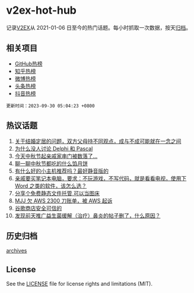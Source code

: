 # v2ex-hot-hub

 记录[V2EX](https://www.v2ex.com/)从 2021-01-06 日至今的热门话题。每小时抓取一次数据，按天[归档](archives)。
 
 ## 相关项目

- [GitHub热榜](https://github.com/snaildev/github-hot-hub)
- [知乎热榜](https://github.com/snaildev/zhihu-hot-hub)
- [微博热榜](https://github.com/snaildev/weibo-hot-hub)
- [头条热榜](https://github.com/snaildev/toutiao-hot-hub)
- [抖音热榜](https://github.com/snaildev/douyin-hot-hub)


 `更新时间：2023-09-30 05:04:23 +0800`

## 热议话题

1. [关于结婚定居的问题，双方父母持不同观点，成与不成可能就在一念之间](https://www.v2ex.com/t/978135)
1. [为什么没人讨论 Delphi 和 Pascal](https://www.v2ex.com/t/978109)
1. [今天中秋节起亲戚家串门被数落了...](https://www.v2ex.com/t/978181)
1. [聊一聊中秋节都吃的什么馅月饼](https://www.v2ex.com/t/978137)
1. [有什么好的小主机推荐吗？最好静音版的](https://www.v2ex.com/t/978101)
1. [亲戚要买笔记本电脑，要求：不玩游戏，不写代码，就是看看电视，使用下 Word 之类的软件，该怎么选？](https://www.v2ex.com/t/978178)
1. [分享个免费静态文件托管,可以当图床](https://www.v2ex.com/t/978104)
1. [MJJ 欠 AWS 2300 刀账单，被 AWS 起诉](https://www.v2ex.com/t/978213)
1. [谷歌商店安全可信的](https://www.v2ex.com/t/978127)
1. [发现前天推广益生菌缓解（治疗）鼻炎的帖子删了，什么原因？](https://www.v2ex.com/t/978115)

## 历史归档

[archives](archives)

## License

See the [LICENSE](LICENSE) file for license rights and limitations (MIT).
